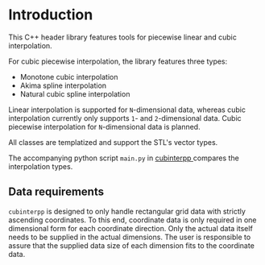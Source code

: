 # Introduction

This C++ header library features tools for piecewise linear and cubic
interpolation.

For cubic piecewise interpolation, the library features three types:

- Monotone cubic interpolation
- Akima spline interpolation 
- Natural cubic spline interpolation

Linear interpolation is supported for `N`-dimensional data, whereas cubic
interpolation currently only supports `1`- and `2`-dimensional data. Cubic
piecewise interpolation for `N`-dimensional data is planned.

All classes are templatized and support the STL's vector types.

The accompanying python script `main.py` in [cubinterpp
](https://github.com/swvanbuuren/cubinterpp/tree/master/cubinterpp) compares the
interpolation types.

## Data requirements

`cubinterpp` is designed to only handle rectangular grid data with strictly
ascending coordinates. To this end, coordinate data is only required in one
dimensional form for each coordinate direction. Only the actual data itself
needs to be supplied in the actual dimensions. The user is responsible to assure
that the supplied data size of each dimension fits to the coordinate data.
